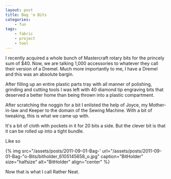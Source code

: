 ```yaml
---
layout: post
title: Bag 'o Bits
categories:
    - fun
tags:
    - fabric
    - project
    - tool
---
```


I recently acquired a whole bunch of Mastercraft rotary bits for the princely sum of $40. Now, we are talking 1,000 accessories to whatever they call their version of a Dremel. Much more importantly to me, I have a Dremel and this was an absolute bargin.

After filling up an entire plastic parts tray with all manner of polishing, grinding and cutting tools I was left with 40 diamond tip engraving bits that deserved a better home than being thrown into a plastic compartment.

After scratching the noggin for a bit I enlisted the help of Joyce, my Mother-in-law and Keeper to the domain of the Sewing Machine. With a bit of tweaking, this is what we came up with.

It's a bit of cloth with pockets in it for 20 bits a side. But the clever bit is that it can be rolled up into a tight bundle.

Like so

{% img src="/assets/posts/2011-09-01-Bag-' url="/assets/posts/2011-09-01-Bag-"o-Bits/bitholder_6105145658_o.jpg" caption="BitHolder" size="halfsize" alt="BitHolder" align="center" %}

Now that is what I call Rather Neat.